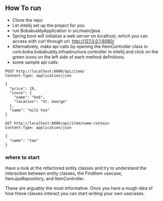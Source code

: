 ## How To run

- Clone the repo
- Let intellij set up the project for you
- run BobabuddyApplication in src/main/java
- Spring boot will initialize a web server on localhost, which you can access with curl through
  url: http://127.0.0.1:8080/<api endpoints>
- Alternatively, make api calls by opening the ItemController class in com.boba.bobabuddy.infrastructure.controller in
  intellij and click on the green icons on the left side of each method definitions.
- some sample api calls:

```
POST http://localhost:8080/api/item/
Content-Type: application/json

{
  "price": 19,
  "store": {
    "name": "bob",
    "location": "St. George"
  },
  "name": "milk tea"
}
```

```
GET http://localhost:8080/api/item/name-contain
Content-Type: application/json

{
  "name": "tea"
}
```

### where to start

Have a look at the refactored entity classes and try to understand the interaction between entity classes, the FindItem
usecase, ItemJpaRepository, and ItemController.

These are arguably the most informative. Once you have a rough idea of how these classes interact you can start writing
your own usecases.

